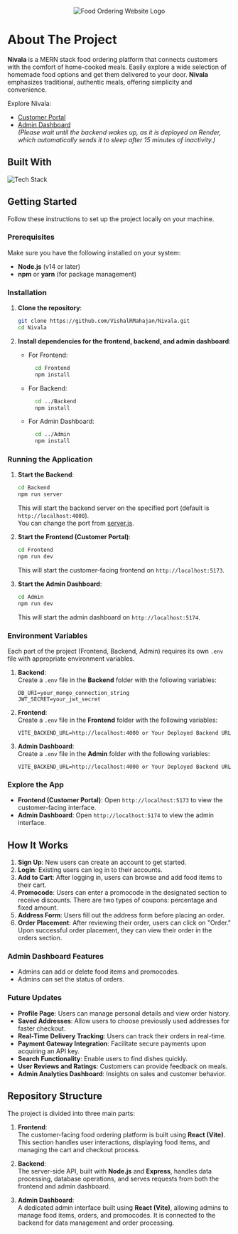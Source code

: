 <p align="center">
  <img src="https://github.com/user-attachments/assets/5835cdbc-29c6-41ae-9d9a-2d143f20c9c2" alt="Food Ordering Website Logo">
</p>

# About The Project

**Nivala** is a MERN stack food ordering platform that connects customers with the comfort of home-cooked meals. Easily explore a wide selection of homemade food options and get them delivered to your door. **Nivala** emphasizes traditional, authentic meals, offering simplicity and convenience.

Explore Nivala:
- [Customer Portal](https://nivala.vishalrmahajan.in/)
- [Admin Dashboard](https://nivalaadmin.vishalrmahajan.in/)  
*(Please wait until the backend wakes up, as it is deployed on Render, which automatically sends it to sleep after 15 minutes of inactivity.)*

## Built With

<p>
  <img src="https://skillicons.dev/icons?i=html,css,js,react,nodejs,express,mongodb,vercel," alt="Tech Stack" />
</p>

## Getting Started

Follow these instructions to set up the project locally on your machine.

### Prerequisites

Make sure you have the following installed on your system:
- **Node.js** (v14 or later)
- **npm** or **yarn** (for package management)

### Installation

1. **Clone the repository**:

   ```bash
   git clone https://github.com/VishalRMahajan/Nivala.git
   cd Nivala
    ```
2. **Install dependencies for the frontend, backend, and admin dashboard**:
   - For Frontend:
     ```bash
       cd Frontend
       npm install
     ```
   - For Backend:
     ```bash
       cd ../Backend
       npm install
     ```
   - For Admin Dashboard:
     ```bash
       cd ../Admin
       npm install
     ```

### Running the Application

1. **Start the Backend**:
   ```bash
   cd Backend
   npm run server
   ```
   This will start the backend server on the specified port (default is `http://localhost:4000`).  
   You can change the port from [server.js](https://github.com/VishalRMahajan/Nivala/blob/main/Backend/server.js).

2. **Start the Frontend (Customer Portal)**:
   ```bash
   cd Frontend
   npm run dev
   ```
   This will start the customer-facing frontend on `http://localhost:5173`.

3. **Start the Admin Dashboard**:
   ```bash
   cd Admin
   npm run dev
   ```
   This will start the admin dashboard on `http://localhost:5174`.

### Environment Variables

Each part of the project (Frontend, Backend, Admin) requires its own `.env` file with appropriate environment variables.

1. **Backend**:  
   Create a `.env` file in the **Backend** folder with the following variables:
   ```
   DB_URI=your_mongo_connection_string
   JWT_SECRET=your_jwt_secret
   ```

2. **Frontend**:  
   Create a `.env` file in the **Frontend** folder with the following variables:
   ```
   VITE_BACKEND_URL=http://localhost:4000 or Your Deployed Backend URL
   ```

3. **Admin Dashboard**:  
   Create a `.env` file in the **Admin** folder with the following variables:
   ```
   VITE_BACKEND_URL=http://localhost:4000 or Your Deployed Backend URL
   ```

### Explore the App

- **Frontend (Customer Portal)**: Open `http://localhost:5173` to view the customer-facing interface.
- **Admin Dashboard**: Open `http://localhost:5174` to view the admin interface.

## How It Works

1. **Sign Up**: New users can create an account to get started.
2. **Login**: Existing users can log in to their accounts.
3. **Add to Cart**: After logging in, users can browse and add food items to their cart.
4. **Promocode**: Users can enter a promocode in the designated section to receive discounts. There are two types of coupons: percentage and fixed amount.
5. **Address Form**: Users fill out the address form before placing an order.
6. **Order Placement**: After reviewing their order, users can click on "Order." Upon successful order placement, they can view their order in the orders section.

### Admin Dashboard Features

- Admins can add or delete food items and promocodes.
- Admins can set the status of orders.

### Future Updates

- **Profile Page**: Users can manage personal details and view order history.
- **Saved Addresses**: Allow users to choose previously used addresses for faster checkout.
- **Real-Time Delivery Tracking**: Users can track their orders in real-time.
- **Payment Gateway Integration**: Facilitate secure payments upon acquiring an API key.
- **Search Functionality**: Enable users to find dishes quickly.
- **User Reviews and Ratings**: Customers can provide feedback on meals.
- **Admin Analytics Dashboard**: Insights on sales and customer behavior.

## Repository Structure

The project is divided into three main parts:

1. **Frontend**:  
   The customer-facing food ordering platform is built using **React (Vite)**. This section handles user interactions, displaying food items, and managing the cart and checkout process.

2. **Backend**:  
   The server-side API, built with **Node.js** and **Express**, handles data processing, database operations, and serves requests from both the frontend and admin dashboard.

3. **Admin Dashboard**:  
   A dedicated admin interface built using **React (Vite)**, allowing admins to manage food items, orders, and promocodes. It is connected to the backend for data management and order processing.
